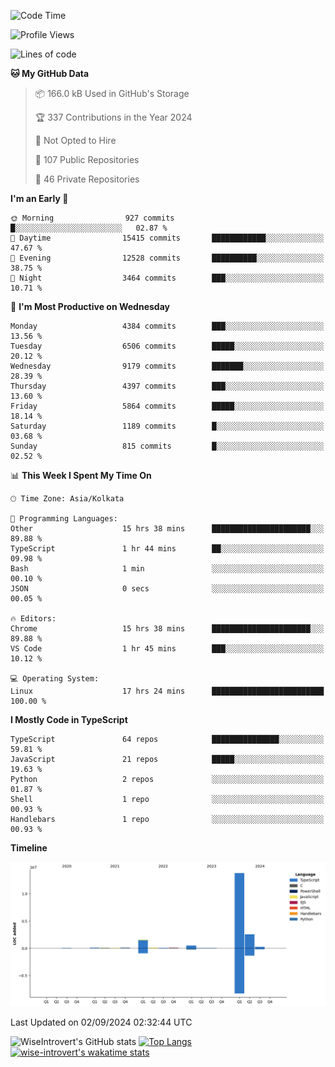 <!--START_SECTION:waka-->
![Code Time](http://img.shields.io/badge/Code%20Time-1%2C561%20hrs%206%20mins-blue)

![Profile Views](http://img.shields.io/badge/Profile%20Views-0-blue)

![Lines of code](https://img.shields.io/badge/From%20Hello%20World%20I%27ve%20Written-19.3%20million%20lines%20of%20code-blue)

**🐱 My GitHub Data** 

> 📦 166.0 kB Used in GitHub's Storage 
 > 
> 🏆 337 Contributions in the Year 2024
 > 
> 🚫 Not Opted to Hire
 > 
> 📜 107 Public Repositories 
 > 
> 🔑 46 Private Repositories 
 > 
**I'm an Early 🐤** 

```text
🌞 Morning                927 commits         █░░░░░░░░░░░░░░░░░░░░░░░░   02.87 % 
🌆 Daytime                15415 commits       ████████████░░░░░░░░░░░░░   47.67 % 
🌃 Evening                12528 commits       ██████████░░░░░░░░░░░░░░░   38.75 % 
🌙 Night                  3464 commits        ███░░░░░░░░░░░░░░░░░░░░░░   10.71 % 
```
📅 **I'm Most Productive on Wednesday** 

```text
Monday                   4384 commits        ███░░░░░░░░░░░░░░░░░░░░░░   13.56 % 
Tuesday                  6506 commits        █████░░░░░░░░░░░░░░░░░░░░   20.12 % 
Wednesday                9179 commits        ███████░░░░░░░░░░░░░░░░░░   28.39 % 
Thursday                 4397 commits        ███░░░░░░░░░░░░░░░░░░░░░░   13.60 % 
Friday                   5864 commits        █████░░░░░░░░░░░░░░░░░░░░   18.14 % 
Saturday                 1189 commits        █░░░░░░░░░░░░░░░░░░░░░░░░   03.68 % 
Sunday                   815 commits         █░░░░░░░░░░░░░░░░░░░░░░░░   02.52 % 
```


📊 **This Week I Spent My Time On** 

```text
🕑︎ Time Zone: Asia/Kolkata

💬 Programming Languages: 
Other                    15 hrs 38 mins      ██████████████████████░░░   89.88 % 
TypeScript               1 hr 44 mins        ██░░░░░░░░░░░░░░░░░░░░░░░   09.98 % 
Bash                     1 min               ░░░░░░░░░░░░░░░░░░░░░░░░░   00.10 % 
JSON                     0 secs              ░░░░░░░░░░░░░░░░░░░░░░░░░   00.05 % 

🔥 Editors: 
Chrome                   15 hrs 38 mins      ██████████████████████░░░   89.88 % 
VS Code                  1 hr 45 mins        ███░░░░░░░░░░░░░░░░░░░░░░   10.12 % 

💻 Operating System: 
Linux                    17 hrs 24 mins      █████████████████████████   100.00 % 
```

**I Mostly Code in TypeScript** 

```text
TypeScript               64 repos            ███████████████░░░░░░░░░░   59.81 % 
JavaScript               21 repos            █████░░░░░░░░░░░░░░░░░░░░   19.63 % 
Python                   2 repos             ░░░░░░░░░░░░░░░░░░░░░░░░░   01.87 % 
Shell                    1 repo              ░░░░░░░░░░░░░░░░░░░░░░░░░   00.93 % 
Handlebars               1 repo              ░░░░░░░░░░░░░░░░░░░░░░░░░   00.93 % 
```



**Timeline**

![Lines of Code chart](https://raw.githubusercontent.com/wise-introvert/wise-introvert/master/assets/bar_graph.png)


 Last Updated on 02/09/2024 02:32:44 UTC
<!--END_SECTION:waka-->

![WiseIntrovert's GitHub stats](https://github-readme-stats.vercel.app/api?username=wise-introvert&count_private=true&show_icons=true)
[![Top Langs](https://github-readme-stats.vercel.app/api/top-langs/?username=wise-introvert&langs_count=10)](https://github.com/anuraghazra/github-readme-stats)
[![wise-introvert's wakatime stats](https://github-readme-stats.vercel.app/api/wakatime?username=wiseintrovert)](https://github.com/anuraghazra/github-readme-stats)
